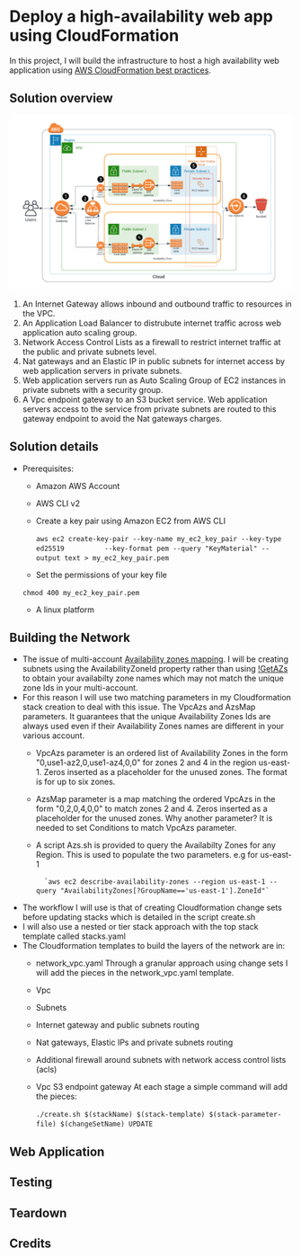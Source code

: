 # Deploy a high-availability web app using CloudFormation
In this project, I will build the infrastructure to host a high availability web application using [AWS CloudFormation best practices](https://docs.aws.amazon.com/AWSCloudFormation/latest/UserGuide/best-practices.html).

## Solution overview

![AWS Architecture diagram](/docs/images/cfn_arch.png)

1. An Internet Gateway allows inbound and outbound traffic to resources in the VPC.
2. An Application Load Balancer to distrubute internet traffic across web application auto scaling group.
3. Network Access Control Lists as a firewall to restrict internet traffic at the public and private subnets level.
4. Nat gateways and an Elastic IP in public subnets for internet access by web application servers in private subnets.
5. Web application servers run as Auto Scaling Group of EC2 instances in private subnets with a security group.
6. A Vpc endpoint gateway to an S3 bucket service. Web application servers access to the service from private subnets are routed to this gateway endpoint to avoid the Nat gateways charges.

## Solution details
- Prerequisites:
    - Amazon AWS Account
    - AWS CLI v2
    - Create a key pair using Amazon EC2 from AWS CLI

        `aws ec2 create-key-pair --key-name my_ec2_key_pair --key-type  ed25519         
            --key-format pem --query "KeyMaterial" --output text > my_ec2_key_pair.pem`
    
    - Set the permissions of your key file

    `chmod 400 my_ec2_key_pair.pem`

    - A linux platform

## Building the Network
- The issue of multi-account [Availability zones mapping](https://aws.amazon.com/premiumsupport/knowledge-center/vpc-map-cross-account-availability-zones/). I will be creating subnets using the AvailabilityZoneId property rather than
using [!GetAZs](https://docs.aws.amazon.com/AWSCloudFormation/latest/UserGuide/intrinsic-function-reference-getavailabilityzones.html) to obtain your availabilty zone names which may not match the unique zone Ids in your multi-account.
- For this reason I will use two matching parameters in my Cloudformation stack creation to deal with this issue. The VpcAzs and AzsMap parameters. It guarantees that the unique Availability Zones Ids are always used even if their Availability Zones names are different in your various account.
    - VpcAzs parameter is an ordered list of Availability Zones in the form "0,use1-az2,0,use1-az4,0,0" for zones 2 and 4 in the region us-east-1. Zeros inserted as a placeholder for the unused zones. The format is for up to six zones.
    - AzsMap parameter is a map matching the ordered VpcAzs in the form "0,2,0,4,0,0" to match zones 2 and 4. Zeros inserted as a placeholder for the unused zones. Why another parameter? It is needed to set Conditions to match VpcAzs parameter.
    - A script Azs.sh is provided to query the Availabilty Zones for any Region. This is used to populate the two parameters. e.g for us-east-1

            `aws ec2 describe-availability-zones --region us-east-1 --query "AvailabilityZones[?GroupName=='us-east-1'].ZoneId"`

- The workflow I will use is that of creating Cloudformation change sets before updating stacks which is detailed in the script create.sh
- I will also use a nested or tier stack approach with the top stack template called stacks.yaml
- The Cloudformation templates to build the layers of the network are in:
    - network_vpc.yaml
    Through a granular approach using change sets I will add the pieces in the network_vpc.yaml template.
    - Vpc
    - Subnets
    - Internet gateway and public subnets routing
    - Nat gateways, Elastic IPs and private subnets routing
    - Additional firewall around subnets with network access control lists (acls)
    - Vpc S3 endpoint gateway
    At each stage a simple command will add the pieces:

        `./create.sh $(stackName) $(stack-template) $(stack-parameter-file) $(changeSetName) UPDATE`




## Web Application 

## Testing


## Teardown


## Credits

